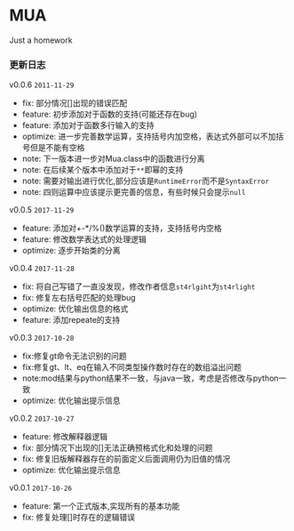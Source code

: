 # MUA
Just a homework

### 更新日志

v0.0.6
`2011-11-29`
- fix: 部分情况[]出现的错误匹配
- feature: 初步添加对于函数的支持(可能还存在bug)
- feature: 添加对于函数多行输入的支持
- optimize: 进一步完善数学运算，支持括号内加空格，表达式外部可以不加括号但是不能有空格
- note: 下一版本进一步对Mua.class中的函数进行分离
- note: 在后续某个版本中添加对于`**`即幂的支持
- note: 需要对输出进行优化,部分应该是`RuntimeError`而不是`SyntaxError`
- note: 四则运算中应该提示更完善的信息，有些时候只会提示`null`

v0.0.5
`2017-11-29`
- feature: 添加对+-*/%()数学运算的支持，支持括号内空格
- feature: 修改数学表达式的处理逻辑
- optimize: 逐步开始类的分离

v0.0.4
`2017-11-28`
- fix: 将自己写错了一直没发现，修改作者信息`st4rlgiht`为`st4rlight`
- fix: 修复左右括号匹配的处理bug
- optimize: 优化输出信息的格式
- feature: 添加repeate的支持

v0.0.3 
`2017-10-28`
- fix:修复gt命令无法识别的问题
- fix:修复gt、lt、eq在输入不同类型操作数时存在的数组溢出问题
- note:mod结果与python结果不一致，与java一致，考虑是否修改与python一致
- optimize: 优化输出提示信息

v0.0.2
`2017-10-27`
- feature: 修改解释器逻辑
- fix: 部分情况下出现的[]无法正确预格式化和处理的问题
- fix: 修复旧版解释器存在的前面定义后面调用仍为旧值的情况
- optimize: 优化输出提示信息

v0.0.1
`2017-10-26`
- feature: 第一个正式版本,实现所有的基本功能
- fix: 修复处理[]时存在的逻辑错误
